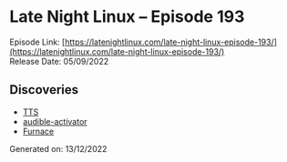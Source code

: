 # Late Night Linux – Episode 193
Episode Link: [https://latenightlinux.com/late-night-linux-episode-193/](https://latenightlinux.com/late-night-linux-episode-193/)  
Release Date: 05/09/2022
## Discoveries
* [TTS](https://github.com/coqui-ai/TTS)
* [audible-activator](https://github.com/inAudible-NG/audible-activator)
* [Furnace](https://github.com/tildearrow/furnace)

Generated on: 13/12/2022